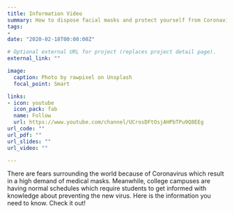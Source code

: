 ```yaml
---
title: Information Video
summary: How to dispose facial masks and protect yourself from Coronavirus?
tags:
- 
date: "2020-02-18T00:00:00Z"

# Optional external URL for project (replaces project detail page).
external_link: ""

image:
  caption: Photo by rawpixel on Unsplash
  focal_point: Smart

links:
- icon: youtube
  icon_pack: fab
  name: Follow
  url: https://www.youtube.com/channel/UCrosDFtOsjAHPbTPu9Q8EEg
url_code: ""
url_pdf: ""
url_slides: ""
url_video: ""

---
```


There are fears surrounding the world because of Coronavirus which result in a high demand of medical masks. Meanwhile, college campuses are having normal schedules which require students to get informed with knowledge about preventing the new virus. Here is the information you need to know. Check it out!